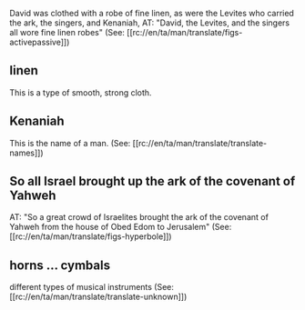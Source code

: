 David was clothed with a robe of fine linen, as were the Levites who carried the ark, the singers, and Kenaniah,
AT: "David, the Levites, and the singers all wore fine linen robes" (See: [[rc://en/ta/man/translate/figs-activepassive]])

## linen ##

This is a type of smooth, strong cloth.

## Kenaniah ##

This is the name of a man. (See: [[rc://en/ta/man/translate/translate-names]])

## So all Israel brought up the ark of the covenant of Yahweh ##

AT: "So a great crowd of Israelites brought the ark of the covenant of Yahweh from the house of Obed Edom to Jerusalem" (See: [[rc://en/ta/man/translate/figs-hyperbole]])

## horns ... cymbals ##

different types of musical instruments (See: [[rc://en/ta/man/translate/translate-unknown]])
